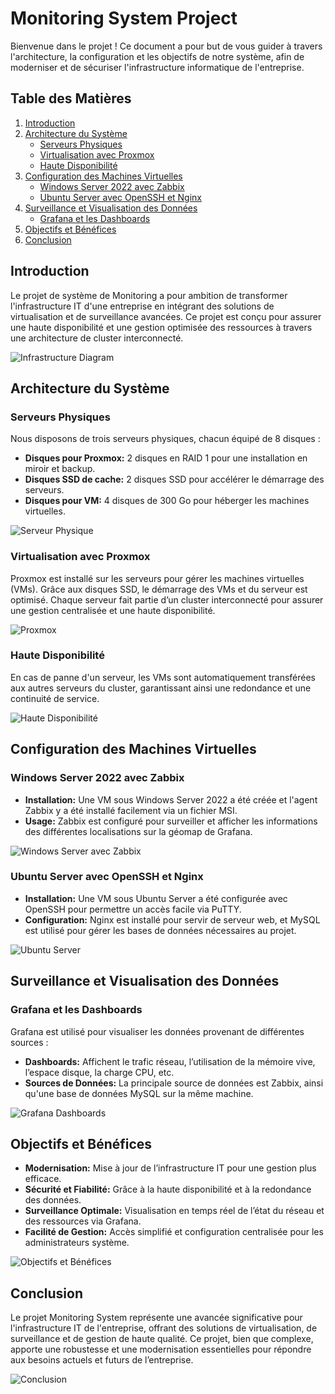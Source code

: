 # Monitoring System Project

Bienvenue dans le projet ! Ce document a pour but de vous guider à travers l'architecture, la configuration et les objectifs de notre système, afin de moderniser et de sécuriser l'infrastructure informatique de l'entreprise.

## Table des Matières
1. [Introduction](#introduction)
2. [Architecture du Système](#architecture-du-système)
   - [Serveurs Physiques](#serveurs-physiques)
   - [Virtualisation avec Proxmox](#virtualisation-avec-proxmox)
   - [Haute Disponibilité](#haute-disponibilité)
3. [Configuration des Machines Virtuelles](#configuration-des-machines-virtuelles)
   - [Windows Server 2022 avec Zabbix](#windows-server-2022-avec-zabbix)
   - [Ubuntu Server avec OpenSSH et Nginx](#ubuntu-server-avec-openssh-et-nginx)
4. [Surveillance et Visualisation des Données](#surveillance-et-visualisation-des-données)
   - [Grafana et les Dashboards](#grafana-et-les-dashboards)
5. [Objectifs et Bénéfices](#objectifs-et-bénéfices)
6. [Conclusion](#conclusion)

## Introduction
Le projet de système de Monitoring a pour ambition de transformer l'infrastructure IT d'une entreprise en intégrant des solutions de virtualisation et de surveillance avancées. Ce projet est conçu pour assurer une haute disponibilité et une gestion optimisée des ressources à travers une architecture de cluster interconnecté.

![Infrastructure Diagram](https://github.com/n-gabriele/monitoring-system/assets/147522834/6b5cdfa3-c3e7-46bf-b8da-13d1bac7af45)



## Architecture du Système

### Serveurs Physiques
Nous disposons de trois serveurs physiques, chacun équipé de 8 disques :
- **Disques pour Proxmox:** 2 disques en RAID 1 pour une installation en miroir et backup.
- **Disques SSD de cache:** 2 disques SSD pour accélérer le démarrage des serveurs.
- **Disques pour VM:** 4 disques de 300 Go pour héberger les machines virtuelles.

![Serveur Physique](images/server.png)

### Virtualisation avec Proxmox
Proxmox est installé sur les serveurs pour gérer les machines virtuelles (VMs). Grâce aux disques SSD, le démarrage des VMs et du serveur est optimisé. Chaque serveur fait partie d’un cluster interconnecté pour assurer une gestion centralisée et une haute disponibilité.

![Proxmox](images/proxmox.png)

### Haute Disponibilité
En cas de panne d'un serveur, les VMs sont automatiquement transférées aux autres serveurs du cluster, garantissant ainsi une redondance et une continuité de service.

![Haute Disponibilité](images/haute_disponibilite.png)

## Configuration des Machines Virtuelles

### Windows Server 2022 avec Zabbix
- **Installation:** Une VM sous Windows Server 2022 a été créée et l'agent Zabbix y a été installé facilement via un fichier MSI.
- **Usage:** Zabbix est configuré pour surveiller et afficher les informations des différentes localisations sur la géomap de Grafana.

![Windows Server avec Zabbix](images/zabbix.png)

### Ubuntu Server avec OpenSSH et Nginx
- **Installation:** Une VM sous Ubuntu Server a été configurée avec OpenSSH pour permettre un accès facile via PuTTY.
- **Configuration:** Nginx est installé pour servir de serveur web, et MySQL est utilisé pour gérer les bases de données nécessaires au projet.

![Ubuntu Server](images/ubuntu_server.png)

## Surveillance et Visualisation des Données

### Grafana et les Dashboards
Grafana est utilisé pour visualiser les données provenant de différentes sources :
- **Dashboards:** Affichent le trafic réseau, l’utilisation de la mémoire vive, l’espace disque, la charge CPU, etc.
- **Sources de Données:** La principale source de données est Zabbix, ainsi qu'une base de données MySQL sur la même machine.

![Grafana Dashboards](images/grafana.png)

## Objectifs et Bénéfices
- **Modernisation:** Mise à jour de l’infrastructure IT pour une gestion plus efficace.
- **Sécurité et Fiabilité:** Grâce à la haute disponibilité et à la redondance des données.
- **Surveillance Optimale:** Visualisation en temps réel de l’état du réseau et des ressources via Grafana.
- **Facilité de Gestion:** Accès simplifié et configuration centralisée pour les administrateurs système.

![Objectifs et Bénéfices](images/benefits.png)

## Conclusion
Le projet Monitoring System représente une avancée significative pour l'infrastructure IT de l'entreprise, offrant des solutions de virtualisation, de surveillance et de gestion de haute qualité. Ce projet, bien que complexe, apporte une robustesse et une modernisation essentielles pour répondre aux besoins actuels et futurs de l’entreprise.

![Conclusion](images/conclusion.png)
